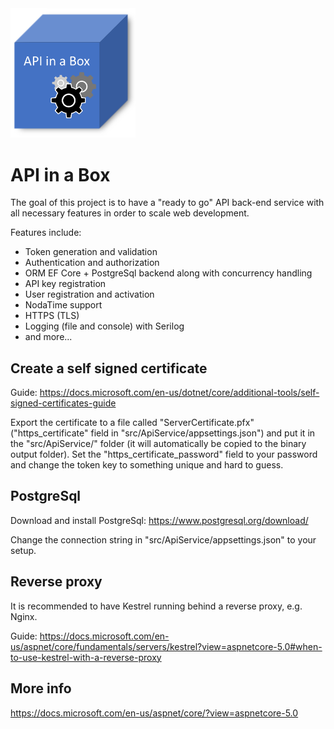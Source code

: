 <img src="./images/logo.png" width="200">

# API in a Box
The goal of this project is to have a "ready to go" API back-end service with all necessary features in order to scale web development. 

Features include:
- Token generation and validation 
- Authentication and authorization
- ORM EF Core + PostgreSql backend along with concurrency handling
- API key registration
- User registration and activation
- NodaTime support
- HTTPS (TLS)
- Logging (file and console) with Serilog
- and more...

## Create a self signed certificate
Guide: https://docs.microsoft.com/en-us/dotnet/core/additional-tools/self-signed-certificates-guide

Export the certificate to a file called "ServerCertificate.pfx" ("https_certificate" field in "src/ApiService/appsettings.json") and put it in the "src/ApiService/" folder (it will automatically be copied to the binary output folder). Set the "https_certificate_password" field to your password and change the token key to something unique and hard to guess.

## PostgreSql
Download and install PostgreSql: https://www.postgresql.org/download/

Change the connection string in "src/ApiService/appsettings.json" to your setup.

## Reverse proxy
It is recommended to have Kestrel running behind a reverse proxy, e.g. Nginx.

Guide: https://docs.microsoft.com/en-us/aspnet/core/fundamentals/servers/kestrel?view=aspnetcore-5.0#when-to-use-kestrel-with-a-reverse-proxy

## More info
https://docs.microsoft.com/en-us/aspnet/core/?view=aspnetcore-5.0

